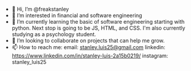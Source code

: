 - 👋 Hi, I’m @freakstanley
- 👀 I’m interested in financial and software engineering
- 🌱 I’m currently learning the basic of software engineering starting with python. Next stop is going to be JS, HTML, and CSS. I'm also currently studying as a psychology student.
- 💞️ I’m looking to collaborate on projects that can help me grow.
- 📫 How to reach me:
email: stanley.luis25@gmail.com
linkedin: https://www.linkedin.com/in/stanley-luis-2a15b0219/
instagram: stanley_luis25

<!---
freakstanley/freakstanley is a ✨ special ✨ repository because its `README.md` (this file) appears on your GitHub profile.
You can click the Preview link to take a look at your changes.
--->
